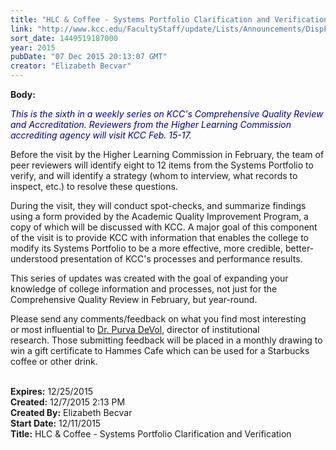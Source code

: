 ```yaml
---
title: "HLC & Coffee - Systems Portfolio Clarification and Verification"
link: "http://www.kcc.edu/FacultyStaff/update/Lists/Announcements/DispForm.aspx?ID=2109"
sort_date: 1449519187000
year: 2015
pubDate: "07 Dec 2015 20:13:07 GMT"
creator: "Elizabeth Becvar"
---
```


<div><b>Body:</b> <div class="ExternalClass2A0EBD4E2DC64F5E872F6E8A537059A7"><p><em style="color:darkblue">This is the sixth in a weekly series on KCC's Comprehensive Quality Review and Accreditation. Reviewers from the Higher Learning Commission accrediting agency will visit KCC Feb. 15-17.</em></p>
<p>Before the visit by the Higher Learning Commission in February, the team of peer reviewers will identify eight to 12 items from the Systems Portfolio to verify, and will identify a strategy (whom to interview, what records to inspect, etc.) to resolve these questions. </p>
<p>During the visit, they will conduct spot-checks, and summarize findings using a form provided by the Academic Quality Improvement Program, a copy of which will be discussed with KCC. A major goal of this component of the visit is to provide KCC with information that enables the college to modify its Systems Portfolio to be a more effective, more credible, better-understood presentation of KCC's processes and performance results.</p>
<p>This series of updates was created with the goal of expanding your knowledge of college information and processes, not just for the Comprehensive Quality Review in February, but year-round.</p>
<p><img src="/FacultyStaff/update/PublishingImages/feedback1.gif" alt="" style="vertical-align:auto;float:right;margin:5px" />Please send any comments/feedback on what you find most interesting or most influential to <a href="mailto:pdevol@kcc.edu">Dr. Purva DeVol</a>, director of institutional research. Those submitting feedback will be placed in a monthly drawing to win a gift certificate to Hammes Cafe which can be used for a Starbucks coffee or other drink.</p>
<div> </div></div></div>
<div><b>Expires:</b> 12/25/2015</div>
<div><b>Created:</b> 12/7/2015 2:13 PM</div>
<div><b>Created By:</b> Elizabeth Becvar</div>
<div><b>Start Date:</b> 12/11/2015</div>
<div><b>Title:</b> HLC &amp; Coffee - Systems Portfolio Clarification and Verification</div>
